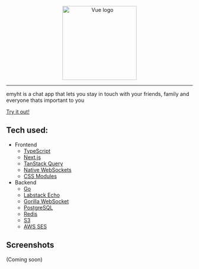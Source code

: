 <p align="center"><a href="https://emyht.com" target="_blank" rel="noopener noreferrer"><img width="200" src="https://cdn.emyht.com/emyht-logo.svg" alt="Vue logo"></a></p>

---

emyht is a chat app that lets you stay in touch with your friends, family and everyone thats important to you

[Try it out!](https://emyht.com)

## Tech used:

- Frontend
  - [TypeScript](https://github.com/microsoft/TypeScript)
  - [Next.js](https://github.com/vercel/next.js/)
  - [TanStack Query](https://github.com/TanStack/query)
  - [Native WebSockets](https://developer.mozilla.org/en-US/docs/Web/API/WebSocket?retiredLocale=de)
  - [CSS Modules](https://github.com/css-modules)
- Backend
  - [Go](https://github.com/golang/go)
  - [Labstack Echo](https://github.com/labstack/echo)
  - [Gorilla WebSocket](https://github.com/gorilla/websocket)
  - [PostgreSQL](https://www.postgresql.org/)
  - [Redis](https://github.com/redis/redis)
  - [S3](https://aws.amazon.com/de/s3/)
  - [AWS SES](https://aws.amazon.com/de/ses/)

## Screenshots

(Coming soon)
